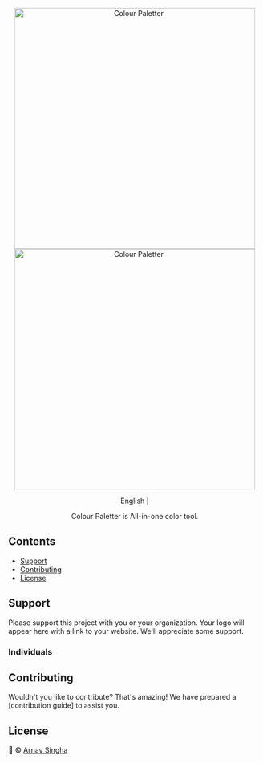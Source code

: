 <p align="center">
  <img src="" alt="Colour Paletter" width="480" />
  <img src="" alt="Colour Paletter" width="480" />
</p>

<p align='center'>
  English | <a href='./README.ja.md'></a>
</p>

<p align='center'>
  Colour Paletter is All-in-one color tool.
</p>

## Contents

- [Support]()
- [Contributing]()
- [License]()

## Support

Please support this project with you or your organization. Your logo will appear here with a link to your website. We'll appreciate some support.


### Individuals

## Contributing

Wouldn't you like to contribute? That's amazing! We have prepared a [contribution guide] to assist you.

## License

🫨 © [Arnav Singha](https://github.com/ArnavSingha)
